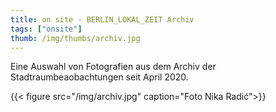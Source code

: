 ```yaml
---
title: on site - BERLIN_LOKAL_ZEIT Archiv
tags: ["onsite"]
thumb: /img/thumbs/archiv.jpg
---
```


Eine Auswahl von Fotografien aus dem Archiv der Stadtraumbeaobachtungen seit April 2020. 

{{< figure src="/img/archiv.jpg" caption="Foto Nika Radić">}}